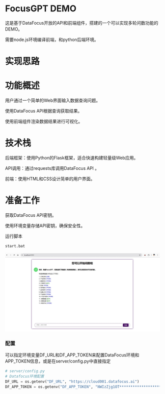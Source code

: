 # FocusGPT DEMO

这是基于DataFocus开放的API和前端组件，搭建的一个可以实现多轮问数功能的DEMO。

需要node.js环境编译前端，和python后端环境。

# 实现思路
# 功能概述
用户通过一个简单的Web界面输入数据查询问题。

使用DataFocus API根据查询获取结果。

使用前端组件渲染数据结果进行可视化。

# 技术栈
后端框架：使用Python的Flask框架，适合快速构建轻量级Web应用。

API调用：通过requests库调用DataFocus API 。

前端：使用HTML和CSS设计简单的用户界面。

# 准备工作
获取DataFocus API密钥。

使用环境变量存储API密钥，确保安全性。

运行脚本

```bash
start.bat
```

![sample](./sample.jpg)

### 配置

可以指定环境变量DF_URL和DF_APP_TOKEN来配置DataFocus环境和APP_TOKEN信息，或是在server/config.py中直接指定

```python
# server/config.py
# Datafocus环境配置
DF_URL = os.getenv("DF_URL", "https://cloud001.datafocus.ai")
DF_APP_TOKEN = os.getenv("DF_APP_TOKEN", "NWIzZjg1OT********************************************************************lhMzMwNGE=")

```



